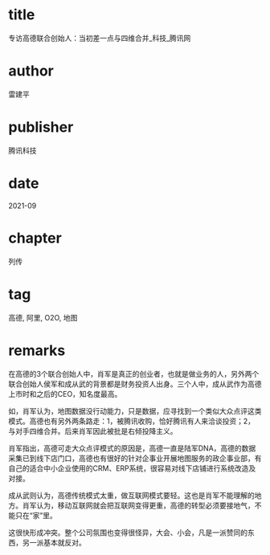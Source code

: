 # title
专访高德联合创始人：当初差一点与四维合并_科技_腾讯网

# author
雷建平

# publisher
腾讯科技

# date
2021-09

# chapter
列传

# tag
高德, 阿里, O2O, 地图

# remarks
在高德的3个联合创始人中，肖军是真正的创业者，也就是做业务的人，另外两个联合创始人侯军和成从武的背景都是财务投资人出身。三个人中，成从武作为高德上市时和之后的CEO，知名度最高。

如，肖军认为，地图数据没行动能力，只是数据，应寻找到一个类似大众点评这类模式。高德也有另外两条路走：1，被腾讯收购，恰好腾讯有人来洽谈投资；2，与对手四维合并。后来肖军因此被批是右倾投降主义。

肖军指出，高德可走大众点评模式的原因是，高德一直是陆军DNA，高德的数据采集已到线下店门口，高德也有很好的针对企事业开展地图服务的政企事业部，有自己的适合中小企业使用的CRM、ERP系统，很容易对线下店铺进行系统改造及对接。

成从武则认为，高德传统模式太重，做互联网模式要轻。这也是肖军不能理解的地方。肖军认为，移动互联网就会把互联网变得更重，高德的转型必须要接地气，不能只在“家”里。

这很快形成冲突。整个公司氛围也变得很怪异，大会、小会，凡是一派赞同的东西，另一派基本就反对。
